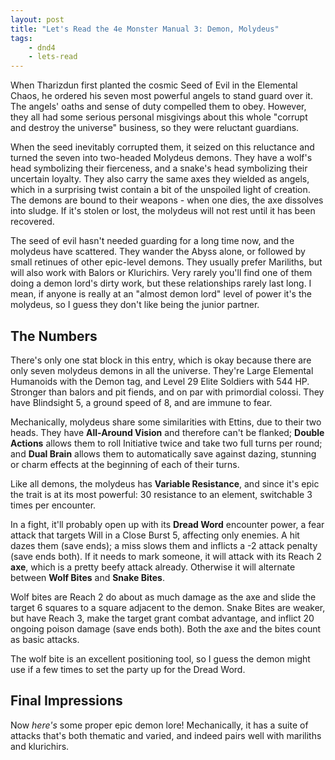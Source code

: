 ```yaml
---
layout: post
title: "Let's Read the 4e Monster Manual 3: Demon, Molydeus"
tags:
    - dnd4
    - lets-read
---
```


When Tharizdun first planted the cosmic Seed of Evil in the Elemental Chaos, he
ordered his seven most powerful angels to stand guard over it. The angels' oaths
and sense of duty compelled them to obey. However, they all had some serious
personal misgivings about this whole "corrupt and destroy the universe"
business, so they were reluctant guardians.

When the seed inevitably corrupted them, it seized on this reluctance and turned
the seven into two-headed Molydeus demons. They have a wolf's head symbolizing
their fierceness, and a snake's head symbolizing their uncertain loyalty. They
also carry the same axes they wielded as angels, which in a surprising twist
contain a bit of the unspoiled light of creation. The demons are bound to their
weapons - when one dies, the axe dissolves into sludge. If it's stolen or lost,
the molydeus will not rest until it has been recovered.

The seed of evil hasn't needed guarding for a long time now, and the molydeus
have scattered. They wander the Abyss alone, or followed by small retinues of
other epic-level demons. They usually prefer Mariliths, but will also work with
Balors or Klurichirs. Very rarely you'll find one of them doing a demon lord's
dirty work, but these relationships rarely last long. I mean, if anyone is
really at an "almost demon lord" level of power it's the molydeus, so I guess
they don't like being the junior partner.

## The Numbers

There's only one stat block in this entry, which is okay because there are only
seven molydeus demons in all the universe. They're Large Elemental Humanoids
with the Demon tag, and Level 29 Elite Soldiers with 544 HP. Stronger than
balors and pit fiends, and on par with primordial colossi. They have Blindsight
5, a ground speed of 8, and are immune to fear.

Mechanically, molydeus share some similarities with Ettins, due to their two
heads. They have **All-Around Vision** and therefore can't be flanked; **Double
Actions** allows them to roll Initiative twice and take two full turns per
round; and **Dual Brain** allows them to automatically save against dazing,
stunning or charm effects at the beginning of each of their turns.

Like all demons, the molydeus has **Variable Resistance**, and since it's epic
the trait is at its most powerful: 30 resistance to an element, switchable 3
times per encounter.

In a fight, it'll probably open up with its **Dread Word** encounter power, a
fear attack that targets Will in a Close Burst 5, affecting only enemies. A hit
dazes them (save ends); a miss slows them and inflicts a -2 attack penalty (save
ends both). If it needs to mark someone, it will attack with its Reach 2
**axe**, which is a pretty beefy attack already. Otherwise it will alternate
between **Wolf Bites** and **Snake Bites**.

Wolf bites are Reach 2 do about as much damage as the axe and slide the target 6
squares to a square adjacent to the demon. Snake Bites are weaker, but have
Reach 3, make the target grant combat advantage, and inflict 20 ongoing poison
damage (save ends both). Both the axe and the bites count as basic attacks.

The wolf bite is an excellent positioning tool, so I guess the demon might use
if a few times to set the party up for the Dread Word.

## Final Impressions

Now _here's_ some proper epic demon lore! Mechanically, it has a suite of
attacks that's both thematic and varied, and indeed pairs well with mariliths
and klurichirs.
